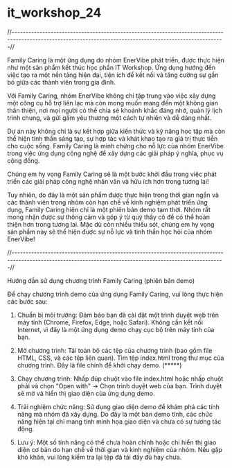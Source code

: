 # it_workshop_24
//----------------------------------------------------------------------------------------------------------------------------------------------------------//

Family Caring là một ứng dụng do nhóm EnerVibe phát triển, được thực hiện như một sản phẩm kết thúc học phần IT Workshop. Ứng 
dụng hướng đến việc tạo ra một nền tảng hiện đại, tiện ích để kết nối và tăng cường sự gắn bó giữa các thành viên trong gia 
đình.

Với Family Caring, nhóm EnerVibe không chỉ tập trung vào việc xây dựng một công cụ hỗ trợ liên lạc mà còn mong muốn mang đến 
một không gian thân thiện, nơi mọi người có thể chia sẻ khoảnh khắc đáng nhớ, quản lý lịch trình chung, và gửi gắm yêu thương 
một cách tự nhiên và dễ dàng nhất.

Dự án này không chỉ là sự kết hợp giữa kiến thức và kỹ năng học tập mà còn thể hiện tinh thần sáng tạo, sự hợp tác và khát 
khao tạo ra giá trị thực tiễn cho cuộc sống. Family Caring là minh chứng cho nỗ lực của nhóm EnerVibe trong việc ứng dụng công 
nghệ để xây dựng các giải pháp ý nghĩa, phục vụ cộng đồng.

Chúng em hy vọng Family Caring sẽ là một bước khởi đầu trong việc phát triển các giải pháp công nghệ nhân văn và hữu ích hơn 
trong tương lai!

Tuy nhiên, do đây là một sản phẩm được thực hiện trong thời gian ngắn và các thành viên trong nhóm còn hạn chế về kinh nghiệm 
phát triển ứng dụng, Family Caring hiện chỉ là một phiên bản demo tạm thời. Nhóm rất mong nhận được sự thông cảm và góp ý từ 
quý thầy cô để có thể hoàn thiện hơn trong tương lai. Mặc dù còn nhiều thiếu sót, chúng em hy vọng sản phẩm này sẽ thể hiện được 
sự nỗ lực và tinh thần học hỏi của nhóm EnerVibe!

//----------------------------------------------------------------------------------------------------------------------------------------------------------//

Hướng dẫn sử dụng chương trình Family Caring (phiên bản demo)

Để chạy chương trình demo của ứng dụng Family Caring, vui lòng thực hiện các bước sau:

1. Chuẩn bị môi trường:
    Đảm bảo bạn đã cài đặt một trình duyệt web trên máy tính (Chrome, Firefox, Edge, hoặc Safari).
    Không cần kết nối Internet, vì đây là một ứng dụng demo chạy cục bộ trên máy tính của bạn.  

2. Mở chương trình:
    Tải toàn bộ các tệp của chương trình (bao gồm file HTML, CSS, và các tệp liên quan).
    Tìm tệp index.html trong thư mục của chương trình. Đây là file chính để khởi chạy demo.                                                         (*****)

3. Chạy chương trình:
    Nhấp đúp chuột vào file index.html hoặc nhấp chuột phải và chọn "Open with" → Chọn trình duyệt web của bạn.
    Trình duyệt sẽ mở và hiển thị giao diện của ứng dụng demo.

4. Trải nghiệm chức năng:
    Sử dụng giao diện demo để khám phá các tính năng mà nhóm đã xây dựng.
    Do đây là một bản demo tĩnh, các chức năng hiện tại chỉ mang tính minh họa giao diện và chưa có sự tương tác động.

5. Lưu ý:
    Một số tính năng có thể chưa hoàn chỉnh hoặc chỉ hiển thị giao diện cơ bản do hạn chế về thời gian và kinh nghiệm của nhóm.
    Nếu gặp khó khăn, vui lòng kiểm tra lại tệp đã tải đầy đủ hay chưa.
